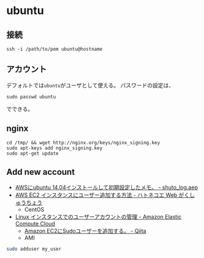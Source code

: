 # ubuntu


## 接続
```shell
ssh -i /path/to/pem ubuntu@hostname
```
## アカウント
デフォルトでは`ubuntu`がユーザとして使える。
パスワードの設定は、
```shell
sudo passwd ubuntu
```
でできる。

## nginx

```shell
cd /tmp/ && wget http://nginx.org/keys/nginx_signing.key
sudo apt-keys add nginx_signing.key
sudo apt-get update
```

## Add new account

* [AWSにubuntu 14.04インストールして初期設定したメモ。 - shuto_log.aep](http://shutosg.hatenadiary.com/entry/2016/04/16/144647)
* [AWS EC2 インスタンスにユーザー追加する方法 - ハトネコエ Web がくしゅうちょう](http://nekonenene.hatenablog.com/entry/2016/08/22/043437)
    * CentOS
* [Linux インスタンスでのユーザーアカウントの管理 - Amazon Elastic Compute Cloud](http://docs.aws.amazon.com/ja_jp/AWSEC2/latest/UserGuide/managing-users.html)
    * [Amazon EC2にSudoユーザーを追加する。 - Qiita](http://qiita.com/syou007/items/f3feaa6688ce70900642)
    * AMI

```sh
sudo adduser my_user
```
